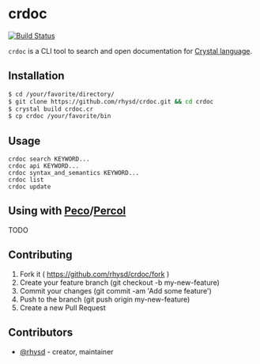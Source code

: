 crdoc
=======
[![Build Status](https://travis-ci.org/rhysd/crdoc.svg)](https://travis-ci.org/rhysd/crdoc)

`crdoc` is a CLI tool to search and open documentation for [Crystal language](https://github.com/manastech/crystal).

## Installation

```sh
$ cd /your/favorite/directory/
$ git clone https://github.com/rhysd/crdoc.git && cd crdoc
$ crystal build crdoc.cr
$ cp crdoc /your/favorite/bin
```

## Usage

```
crdoc search KEYWORD...
crdoc api KEYWORD...
crdoc syntax_and_semantics KEYWORD...
crdoc list
crdoc update
```

## Using with [Peco](https://github.com/peco/peco)/[Percol](https://github.com/mooz/percol)

TODO

## Contributing

1. Fork it ( https://github.com/rhysd/crdoc/fork )
2. Create your feature branch (git checkout -b my-new-feature)
3. Commit your changes (git commit -am 'Add some feature')
4. Push to the branch (git push origin my-new-feature)
5. Create a new Pull Request

## Contributors

- [@rhysd](https://github.com/rhysd) - creator, maintainer
